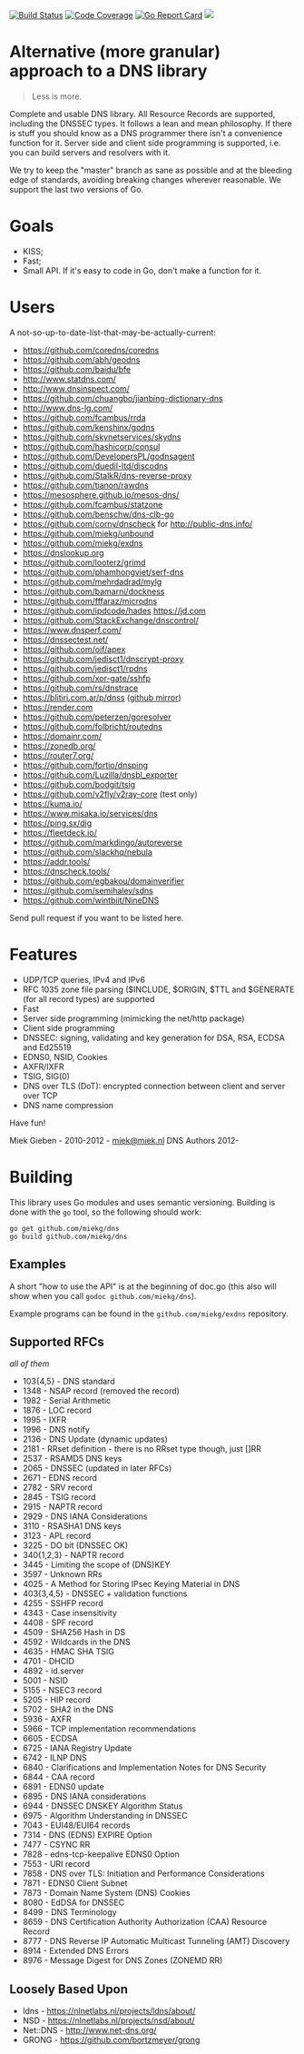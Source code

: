 [![Build Status](https://travis-ci.org/miekg/dns.svg?branch=master)](https://travis-ci.org/miekg/dns)
[![Code Coverage](https://img.shields.io/codecov/c/github/miekg/dns/master.svg)](https://codecov.io/github/miekg/dns?branch=master)
[![Go Report Card](https://goreportcard.com/badge/github.com/miekg/dns)](https://goreportcard.com/report/miekg/dns)
[![](https://godoc.org/github.com/miekg/dns?status.svg)](https://godoc.org/github.com/miekg/dns)

# Alternative (more granular) approach to a DNS library

> Less is more.

Complete and usable DNS library. All Resource Records are supported, including the DNSSEC types.
It follows a lean and mean philosophy. If there is stuff you should know as a DNS programmer there
isn't a convenience function for it. Server side and client side programming is supported, i.e. you
can build servers and resolvers with it.

We try to keep the "master" branch as sane as possible and at the bleeding edge of standards,
avoiding breaking changes wherever reasonable. We support the last two versions of Go.

# Goals

* KISS;
* Fast;
* Small API. If it's easy to code in Go, don't make a function for it.

# Users

A not-so-up-to-date-list-that-may-be-actually-current:

* https://github.com/coredns/coredns
* https://github.com/abh/geodns
* https://github.com/baidu/bfe
* http://www.statdns.com/
* http://www.dnsinspect.com/
* https://github.com/chuangbo/jianbing-dictionary-dns
* http://www.dns-lg.com/
* https://github.com/fcambus/rrda
* https://github.com/kenshinx/godns
* https://github.com/skynetservices/skydns
* https://github.com/hashicorp/consul
* https://github.com/DevelopersPL/godnsagent
* https://github.com/duedil-ltd/discodns
* https://github.com/StalkR/dns-reverse-proxy
* https://github.com/tianon/rawdns
* https://mesosphere.github.io/mesos-dns/
* https://github.com/fcambus/statzone
* https://github.com/benschw/dns-clb-go
* https://github.com/corny/dnscheck for <http://public-dns.info/>
* https://github.com/miekg/unbound
* https://github.com/miekg/exdns
* https://dnslookup.org
* https://github.com/looterz/grimd
* https://github.com/phamhongviet/serf-dns
* https://github.com/mehrdadrad/mylg
* https://github.com/bamarni/dockness
* https://github.com/fffaraz/microdns
* https://github.com/ipdcode/hades <https://jd.com>
* https://github.com/StackExchange/dnscontrol/
* https://www.dnsperf.com/
* https://dnssectest.net/
* https://github.com/oif/apex
* https://github.com/jedisct1/dnscrypt-proxy
* https://github.com/jedisct1/rpdns
* https://github.com/xor-gate/sshfp
* https://github.com/rs/dnstrace
* https://blitiri.com.ar/p/dnss ([github mirror](https://github.com/albertito/dnss))
* https://render.com
* https://github.com/peterzen/goresolver
* https://github.com/folbricht/routedns
* https://domainr.com/
* https://zonedb.org/
* https://router7.org/
* https://github.com/fortio/dnsping
* https://github.com/Luzilla/dnsbl_exporter
* https://github.com/bodgit/tsig
* https://github.com/v2fly/v2ray-core (test only)
* https://kuma.io/
* https://www.misaka.io/services/dns
* https://ping.sx/dig
* https://fleetdeck.io/
* https://github.com/markdingo/autoreverse
* https://github.com/slackhq/nebula
* https://addr.tools/
* https://dnscheck.tools/
* https://github.com/egbakou/domainverifier
* https://github.com/semihalev/sdns
* https://github.com/wintbiit/NineDNS


Send pull request if you want to be listed here.

# Features

* UDP/TCP queries, IPv4 and IPv6
* RFC 1035 zone file parsing ($INCLUDE, $ORIGIN, $TTL and $GENERATE (for all record types) are supported
* Fast
* Server side programming (mimicking the net/http package)
* Client side programming
* DNSSEC: signing, validating and key generation for DSA, RSA, ECDSA and Ed25519
* EDNS0, NSID, Cookies
* AXFR/IXFR
* TSIG, SIG(0)
* DNS over TLS (DoT): encrypted connection between client and server over TCP
* DNS name compression

Have fun!

Miek Gieben  -  2010-2012  -  <miek@miek.nl>
DNS Authors 2012-

# Building

This library uses Go modules and uses semantic versioning. Building is done with the `go` tool, so
the following should work:

    go get github.com/miekg/dns
    go build github.com/miekg/dns

## Examples

A short "how to use the API" is at the beginning of doc.go (this also will show when you call `godoc
github.com/miekg/dns`).

Example programs can be found in the `github.com/miekg/exdns` repository.

## Supported RFCs

*all of them*

* 103{4,5} - DNS standard
* 1348 - NSAP record (removed the record)
* 1982 - Serial Arithmetic
* 1876 - LOC record
* 1995 - IXFR
* 1996 - DNS notify
* 2136 - DNS Update (dynamic updates)
* 2181 - RRset definition - there is no RRset type though, just []RR
* 2537 - RSAMD5 DNS keys
* 2065 - DNSSEC (updated in later RFCs)
* 2671 - EDNS record
* 2782 - SRV record
* 2845 - TSIG record
* 2915 - NAPTR record
* 2929 - DNS IANA Considerations
* 3110 - RSASHA1 DNS keys
* 3123 - APL record
* 3225 - DO bit (DNSSEC OK)
* 340{1,2,3} - NAPTR record
* 3445 - Limiting the scope of (DNS)KEY
* 3597 - Unknown RRs
* 4025 - A Method for Storing IPsec Keying Material in DNS
* 403{3,4,5} - DNSSEC + validation functions
* 4255 - SSHFP record
* 4343 - Case insensitivity
* 4408 - SPF record
* 4509 - SHA256 Hash in DS
* 4592 - Wildcards in the DNS
* 4635 - HMAC SHA TSIG
* 4701 - DHCID
* 4892 - id.server
* 5001 - NSID
* 5155 - NSEC3 record
* 5205 - HIP record
* 5702 - SHA2 in the DNS
* 5936 - AXFR
* 5966 - TCP implementation recommendations
* 6605 - ECDSA
* 6725 - IANA Registry Update
* 6742 - ILNP DNS
* 6840 - Clarifications and Implementation Notes for DNS Security
* 6844 - CAA record
* 6891 - EDNS0 update
* 6895 - DNS IANA considerations
* 6944 - DNSSEC DNSKEY Algorithm Status
* 6975 - Algorithm Understanding in DNSSEC
* 7043 - EUI48/EUI64 records
* 7314 - DNS (EDNS) EXPIRE Option
* 7477 - CSYNC RR
* 7828 - edns-tcp-keepalive EDNS0 Option
* 7553 - URI record
* 7858 - DNS over TLS: Initiation and Performance Considerations
* 7871 - EDNS0 Client Subnet
* 7873 - Domain Name System (DNS) Cookies
* 8080 - EdDSA for DNSSEC
* 8499 - DNS Terminology
* 8659 - DNS Certification Authority Authorization (CAA) Resource Record
* 8777 - DNS Reverse IP Automatic Multicast Tunneling (AMT) Discovery
* 8914 - Extended DNS Errors
* 8976 - Message Digest for DNS Zones (ZONEMD RR)

## Loosely Based Upon

* ldns - <https://nlnetlabs.nl/projects/ldns/about/>
* NSD - <https://nlnetlabs.nl/projects/nsd/about/>
* Net::DNS - <http://www.net-dns.org/>
* GRONG - <https://github.com/bortzmeyer/grong>
